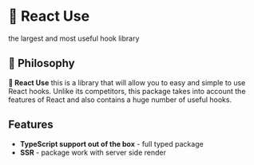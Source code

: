 # 🚀 React Use

the largest and most useful hook library

## 🦉 Philosophy

**🚀 React Use** this is a library that will allow you to easy and simple to use React hooks. Unlike its competitors, this package takes into account the features of React and also contains a huge number of useful hooks.

## Features

- **TypeScript support out of the box** - full typed package
- **SSR** - package work with server side render
